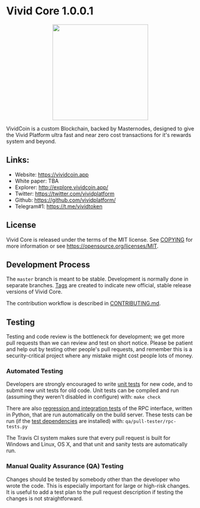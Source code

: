 Vivid Core 1.0.0.1
=================================================

<p align="center">
  <img src="https://raw.githubusercontent.com/vividplatform/vividcoin/master/doc/bitcoin_logo_doxygen.png" width="256" />
</p>


VividCoin is a custom Blockchain, backed by Masternodes, designed to give the Vivid Platform ultra fast and near zero cost transactions for it's rewards system and beyond.


## Links:

- Website: https://vividcoin.app
- White paper: TBA
- Explorer: http://explore.vividcoin.app/
- Twitter: https://twitter.com/vividplatform
- Github: https://github.com/vividplatform/
- Telegram#1:  https://t.me/vividtoken


License
-------

Vivid Core is released under the terms of the MIT license. See [COPYING](COPYING) for more
information or see https://opensource.org/licenses/MIT.

Development Process
-------------------

The `master` branch is meant to be stable. Development is normally done in separate branches.
[Tags](https://github.com/vividplatform/vivid/tags) are created to indicate new official,
stable release versions of Vivid Core.

The contribution workflow is described in [CONTRIBUTING.md](CONTRIBUTING.md).

Testing
-------

Testing and code review is the bottleneck for development; we get more pull
requests than we can review and test on short notice. Please be patient and help out by testing
other people's pull requests, and remember this is a security-critical project where any mistake might cost people
lots of money.

### Automated Testing

Developers are strongly encouraged to write [unit tests](/doc/unit-tests.md) for new code, and to
submit new unit tests for old code. Unit tests can be compiled and run
(assuming they weren't disabled in configure) with: `make check`

There are also [regression and integration tests](/qa) of the RPC interface, written
in Python, that are run automatically on the build server.
These tests can be run (if the [test dependencies](/qa) are installed) with: `qa/pull-tester/rpc-tests.py`

The Travis CI system makes sure that every pull request is built for Windows
and Linux, OS X, and that unit and sanity tests are automatically run.

### Manual Quality Assurance (QA) Testing

Changes should be tested by somebody other than the developer who wrote the
code. This is especially important for large or high-risk changes. It is useful
to add a test plan to the pull request description if testing the changes is
not straightforward.
